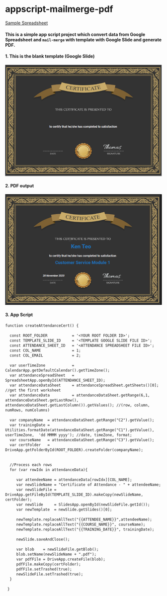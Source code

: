 # appscript-mailmerge-pdf
[Sample Spreadsheet](https://docs.google.com/spreadsheets/d/1MGsFF0FLtdwyxBeQQ2fF-4wsMtMYlY3vFQMLN32PeKI/edit?usp=sharing)

#### This is a simple app script project which convert data from Google Spreadsheet and `mail-merge` with template with Google Slide and generate PDF.

#### 1. This is the blank template (Google Slide)  
![Template](https://github.com/hawkng/appscript-mailmerge-pdf/blob/main/cert-template.png)

#### 2. PDF output  
![PDF output](https://github.com/hawkng/appscript-mailmerge-pdf/blob/main/cert-output.png)

#### 3. App Script
```
function createAttendanceCert() {

  const ROOT_FOLDER           = '<YOUR ROOT FOLDER ID>';
  const TEMPLATE_SLIDE_ID     = '<TEMPLATE GOOGLE SLIDE FILE ID>';
  const ATTENDANCE_SHEET_ID   = '<ATTENDANCE SPREADSHEET FILE ID>'; 
  const COL_NAME              = 1;
  const COL_EMAIL             = 2;
    
  var userTimeZone            = CalendarApp.getDefaultCalendar().getTimeZone();  
  var attendanceSpreadSheet   = SpreadsheetApp.openById(ATTENDANCE_SHEET_ID);
  var attendanceDataSheet     = attendanceSpreadSheet.getSheets()[0]; //get the first worksheet
  var attendanceData          = attendanceDataSheet.getRange(6,1, attendanceDataSheet.getLastRow(), attendanceDataSheet.getLastColumn()).getValues(); //(row, column, numRows, numColumns) 
  
  var companyName  = attendanceDataSheet.getRange("C2").getValue();
  var trainingDate = Utilities.formatDate(attendanceDataSheet.getRange("C1").getValue(), userTimeZone,  'dd MMMM yyyy'); //date, timeZone, format;  
  var courseName   = attendanceDataSheet.getRange("C3").getValue();  
  var certFolder   = DriveApp.getFolderById(ROOT_FOLDER).createFolder(companyName);
  
  
  //Process each rows
  for (var rowIdx in attendanceData){
     
     var attendeeName = attendanceData[rowIdx][COL_NAME];     
     var newSlideName = "Certificate of Attendance - " + attendeeName;
     var newSlideFile = DriveApp.getFileById(TEMPLATE_SLIDE_ID).makeCopy(newSlideName, certFolder);     
     var newSlide     = SlidesApp.openById(newSlideFile.getId()); 
     var newTemplate  = newSlide.getSlides()[0];
     
     newTemplate.replaceAllText("{{ATTENDEE_NAME}}",attendeeName);    
     newTemplate.replaceAllText("{{COURSE_NAME}}", courseName);
     newTemplate.replaceAllText("{{TRAINING_DATE}}", trainingDate);
     
     newSlide.saveAndClose();
     
     var blob    = newSlideFile.getBlob();
     blob.setName(newSlideName + ".pdf");       
     var pdfFile = DriveApp.createFile(blob);
     pdfFile.makeCopy(certFolder);
     pdfFile.setTrashed(true);
     newSlideFile.setTrashed(true);     
  }
  
 } 
 ```

